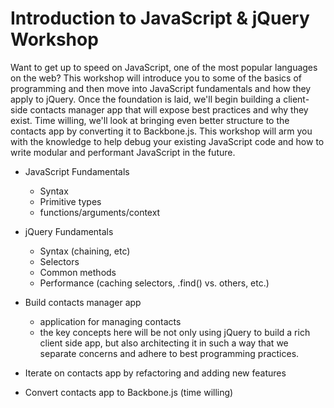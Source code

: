 # Introduction to JavaScript & jQuery Workshop

Want to get up to speed on JavaScript, one of the most popular languages on the web?
This workshop will introduce you to some of the basics of programming and then move into JavaScript fundamentals and how they apply to jQuery.
Once the foundation is laid, we'll begin building a client-side contacts manager app that will expose best practices and why they exist.
Time willing, we'll look at bringing even better structure to the contacts app by converting it to Backbone.js.
This workshop will arm you with the knowledge to help debug your existing JavaScript code and how to write modular and performant JavaScript in the future.

* JavaScript Fundamentals
  - Syntax
  - Primitive types
  - functions/arguments/context

* jQuery Fundamentals
  - Syntax (chaining, etc)
  - Selectors
  - Common methods
  - Performance (caching selectors, .find() vs. others, etc.)


* Build contacts manager app
  - application for managing contacts
  - the key concepts here will be not only using jQuery to build a rich
    client side app, but also architecting it in such a way that we
    separate concerns and adhere to best programming practices.

* Iterate on contacts app by refactoring and adding new features

* Convert contacts app to Backbone.js (time willing)
